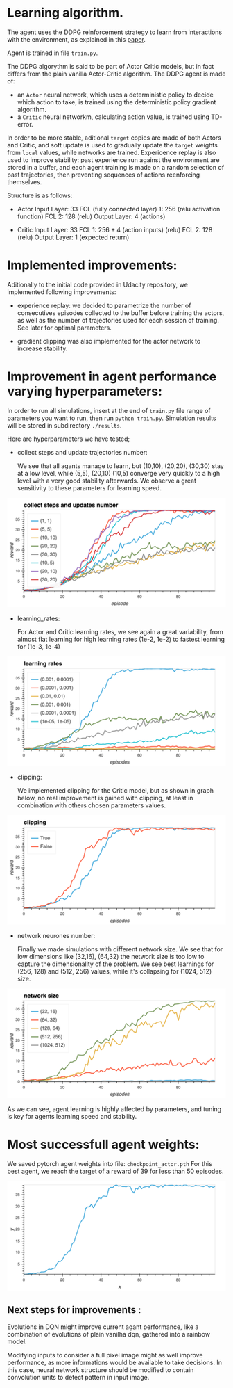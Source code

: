 



# Learning algorithm.

The agent uses the DDPG reinforcement strategy to learn from interactions with the environment, as explained in this [paper](https://arxiv.org/pdf/1509.02971.pdf).

Agent is trained in file `train.py`.

The DDPG algorythm is said to be part of Actor Critic models, but in fact differs from the plain vanilla Actor-Critic algorithm.
The DDPG agent is made of:
-  an `Actor` neural network, which uses a deterministic policy to decide which action to take, is trained using the deterministic policy gradient algorithm.
- a `Critic` neural networkm, calculating action value, is trained using TD-error.

In order to be more stable, aditional `target` copies are made of both Actors and Critic, and soft update is used to gradually update the `target` weights from `local` values, while networks are trained.
Experioence replay is also used to improve stability: past experience run against the environment are stored in a buffer, and each agent training is made on a random selection of past trajectories, then preventing sequences of actions reenforcing themselves.

Structure is as follows:

- Actor
    Input Layer: 33
    FCL (fully connected layer) 1: 256 (relu activation function)
    FCL 2: 128 (relu)
    Output Layer: 4 (actions)
    

- Critic
Input Layer: 33
FCL 1: 256 + 4 (action inputs)  (relu)
FCL 2: 128 (relu)
Output Layer: 1 (expected return)
    


# Implemented improvements:

Aditionally to the initial code provided in Udacity repository, we implemented following improvements:

- experience replay: we decided to parametrize the number of consecutives episodes collected to the buffer before training the actors, as well as the number of trajectories used for each session of training. See later for optimal parameters.

- gradient clipping was also implemented for the actor network to increase stability.


# Improvement in agent performance varying hyperparameters:

In order to run all simulations, insert at the end of `train.py` file range of parameters you want to run, then run `python train.py`. Simulation results will be stored in subdirectory `./results`.

Here are hyperparameters we have tested;

 - collect steps and update trajectories number:

    We see that all agants manage to learn, but (10,10), (20,20), (30,30) stay at a low level, while (5,5), (20,10) (10,5) converge very quickly to a high level with a very good stability afterwards.
    We observe a great sensitivity to these parameters for learning speed.

![hyper parameters](collect_steps_and_update_number.png)


 - learning_rates:

    For Actor and Critic learning rates, we see again a great variability, from almost flat learning for high learning rates (1e-2, 1e-2) to fastest learning for (1e-3, 1e-4)

![hyper parameters](learning_rates.png)


 - clipping:

    We implemented clipping for the Critic model, but as shown in graph below, no real improvement is gained with clipping, at least in combination with others chosen parameters values.

![hyper parameters](clipping.png)


 - network neurones number:

    Finally we made simulations with different network size. We see that for low dimensions like (32,16), (64,32) the network size is too low to capture the dimensionality of the problem.
    We see best learnings for (256, 128) and (512, 256) values, while it's collapsing for (1024, 512) size.

![hyper parameters](network.png)

As we can see, agent learning is highly affected by parameters, and tuning is key for agents learning speed and stability.



# Most successfull agent weights:

We saved pytorch agent weights into file: `checkpoint_actor.pth` For this best agent, we reach the target of a reward of 39 for less than 50 episodes.

![best agent](best.png)
    

## Next steps for improvements :

Evolutions in DQN might improve current agant performance, like a combination of evolutions of plain vanilha dqn, gathered into a rainbow model.

Modifying inputs to consider a full pixel image might as well improve performance, as more informations would be available to take decisions. In this case, neural network structure should be modified to contain convolution units to detect pattern in input image.

    
    